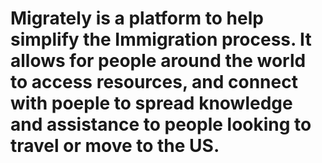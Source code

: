 # Migrately is a platform to help simplify the Immigration process. It allows for people around the world to access resources, and connect with poeple to spread knowledge and assistance to people looking to travel or move to the US. 
